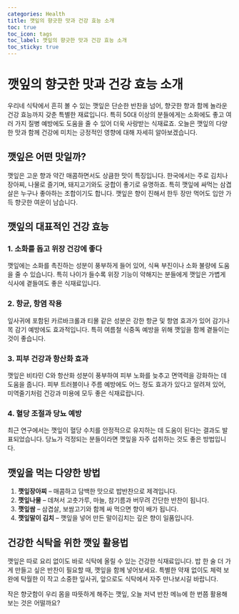 ```yaml
---
categories: Health
title: 깻잎의 향긋한 맛과 건강 효능 소개
toc: true
toc_icon: tags
toc_label: 깻잎의 향긋한 맛과 건강 효능 소개
toc_sticky: true
---
```


# 깻잎의 향긋한 맛과 건강 효능 소개

우리네 식탁에서 흔히 볼 수 있는 깻잎은 단순한 반찬을 넘어, 향긋한 향과 함께 놀라운 건강 효능까지 갖춘 특별한 재료입니다. 특히 50대 이상의 분들에게는 소화에도 좋고 여러 가지 질병 예방에도 도움을 줄 수 있어 더욱 사랑받는 식재료죠. 오늘은 깻잎의 다양한 맛과 함께 건강에 미치는 긍정적인 영향에 대해 자세히 알아보겠습니다.

## 깻잎은 어떤 맛일까?

깻잎은 고운 향과 약간 매콤하면서도 상큼한 맛이 특징입니다. 한국에서는 주로 김치나 장아찌, 나물로 즐기며, 돼지고기와도 궁합이 좋기로 유명하죠. 특히 깻잎에 싸먹는 삼겹살은 누구나 좋아하는 조합이기도 합니다. 깻잎은 향이 진해서 한두 장만 먹어도 입안 가득 향긋한 여운이 남습니다.

## 깻잎의 대표적인 건강 효능

### 1. 소화를 돕고 위장 건강에 좋다

깻잎에는 소화를 촉진하는 성분이 풍부하게 들어 있어, 식욕 부진이나 소화 불량에 도움을 줄 수 있습니다. 특히 나이가 들수록 위장 기능이 약해지는 분들에게 깻잎은 가볍게 식사에 곁들여도 좋은 식재료입니다.

### 2. 항균, 항염 작용

잎사귀에 포함된 카르바크롤과 티몰 같은 성분은 강한 항균 및 항염 효과가 있어 감기나 목 감기 예방에도 효과적입니다. 특히 여름철 식중독 예방을 위해 깻잎을 함께 곁들이는 것이 좋습니다.

### 3. 피부 건강과 항산화 효과

깻잎은 비타민 C와 항산화 성분이 풍부하여 피부 노화를 늦추고 면역력을 강화하는 데 도움을 줍니다. 피부 트러블이나 주름 예방에도 어느 정도 효과가 있다고 알려져 있어, 미역줄기처럼 건강과 미용에 모두 좋은 식재료랍니다.

### 4. 혈당 조절과 당뇨 예방

최근 연구에서는 깻잎이 혈당 수치를 안정적으로 유지하는 데 도움이 된다는 결과도 발표되었습니다. 당뇨가 걱정되는 분들이라면 깻잎을 자주 섭취하는 것도 좋은 방법입니다.

## 깻잎을 먹는 다양한 방법

1. **깻잎장아찌** – 매콤하고 담백한 맛으로 밥반찬으로 제격입니다.  
2. **깻잎나물** – 데쳐서 고춧가루, 마늘, 참기름과 버무려 간단한 반찬이 됩니다.  
3. **깻잎쌈** – 삼겹살, 보쌈고기와 함께 싸 먹으면 향이 배가 됩니다.  
4. **깻잎말이 김치** – 깻잎을 넣어 만든 말이김치는 깊은 향이 일품입니다.

## 건강한 식탁을 위한 깻잎 활용법

깻잎은 따로 요리 없이도 바로 식탁에 올릴 수 있는 건강한 식재료입니다. 밥 한 술 더 가게 만들고 싶은 반찬이 필요할 때, 깻잎을 함께 넣어보세요. 특별한 약재 없이도 체력 보완에 탁월한 이 작고 소중한 잎사귀, 앞으로도 식탁에서 자주 만나보시길 바랍니다.

작은 향긋함이 우리 몸을 따뜻하게 해주는 깻잎, 오늘 저녁 반찬 메뉴에 한 번쯤 활용해 보는 것은 어떨까요?
